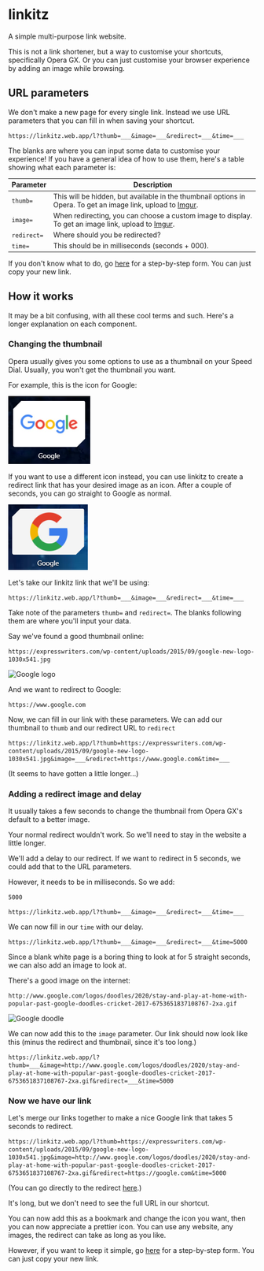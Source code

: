 # linkitz

A simple multi-purpose link website.

This is not a link shortener, but a way to customise your shortcuts, specifically Opera GX. Or you can just customise your browser experience by adding an image while browsing.

## URL parameters

We don't make a new page for every single link. Instead we use URL parameters that you can fill in when saving your shortcut.

```https
https://linkitz.web.app/l?thumb=___&image=___&redirect=___&time=___
```

The blanks are where you can input some data to customise your experience! If you have a general idea of how to use them, here's a table showing what each parameter is:

| Parameter   | Description                                                                                                                       |
| ----------- | --------------------------------------------------------------------------------------------------------------------------------- |
| `thumb=`    | This will be hidden, but available in the thumbnail options in Opera. To get an image link, upload to [Imgur](https://imgur.com). |
| `image=`    | When redirecting, you can choose a custom image to display. To get an image link, upload to [Imgur](https://imgur.com).           |
| `redirect=` | Where should you be redirected?                                                                                                   |
| `time=`     | This should be in milliseconds (seconds + 000).                                                                                   |

If you don't know what to do, go [here](https://ipt0t15yybc.typeform.com/to/Yz0az0d8) for a step-by-step form. You can just copy your new link.

## How it works

It may be a bit confusing, with all these cool terms and such. Here's a longer explanation on each component.

### Changing the thumbnail

Opera usually gives you some options to use as a thumbnail on your Speed Dial. Usually, you won't get the thumbnail you want.

For example, this is the icon for Google:

![Original Google icon in Opera GX](i/../public/i/samples/GoogleOriginal.png)

If you want to use a different icon instead, you can use linkitz to create a redirect link that has your desired image as an icon. After a couple of seconds, you can go straight to Google as normal.

![New Google icon in Opera GX](i/../public/i/samples/GoogleNew.png)

Let's take our linkitz link that we'll be using:

```https
https://linkitz.web.app/l?thumb=___&image=___&redirect=___&time=___
```

Take note of the parameters `thumb=` and `redirect=`. The blanks following them are where you'll input your data.

Say we've found a good thumbnail online:

```https
https://expresswriters.com/wp-content/uploads/2015/09/google-new-logo-1030x541.jpg
```

![Google logo](https://expresswriters.com/wp-content/uploads/2015/09/google-new-logo-1030x541.jpg)

And we want to redirect to Google:

```https
https://www.google.com
```

Now, we can fill in our link with these parameters. We can add our thumbnail to `thumb` and our redirect URL to `redirect`

```https
https://linkitz.web.app/l?thumb=https://expresswriters.com/wp-content/uploads/2015/09/google-new-logo-1030x541.jpg&image=___&redirect=https://www.google.com&time=___
```

(It seems to have gotten a little longer...)

### Adding a redirect image and delay

It usually takes a few seconds to change the thumbnail from Opera GX's default to a better image.

Your normal redirect wouldn't work. So we'll need to stay in the website a little longer.

We'll add a delay to our redirect. If we want to redirect in 5 seconds, we could add that to the URL parameters.

However, it needs to be in milliseconds. So we add:

```int
5000
```

```https
https://linkitz.web.app/l?thumb=___&image=___&redirect=___&time=___
```

We can now fill in our `time` with our delay.

```https
https://linkitz.web.app/l?thumb=___&image=___&redirect=___&time=5000
```

Since a blank white page is a boring thing to look at for 5 straight seconds, we can also add an image to look at.

There's a good image on the internet:

```https
http://www.google.com/logos/doodles/2020/stay-and-play-at-home-with-popular-past-google-doodles-cricket-2017-6753651837108767-2xa.gif
```

![Google doodle](https://www.google.com/logos/doodles/2020/stay-and-play-at-home-with-popular-past-google-doodles-cricket-2017-6753651837108767-2xa.gif)

We can now add this to the `image` parameter. Our link should now look like this (minus the redirect and thumbnail, since it's too long.)

```https
https://linkitz.web.app/l?thumb=___&image=http://www.google.com/logos/doodles/2020/stay-and-play-at-home-with-popular-past-google-doodles-cricket-2017-6753651837108767-2xa.gif&redirect=___&time=5000
```

### Now we have our link

Let's merge our links together to make a nice Google link that takes 5 seconds to redirect.

```https
https://linkitz.web.app/l?thumb=https://expresswriters.com/wp-content/uploads/2015/09/google-new-logo-1030x541.jpg&image=http://www.google.com/logos/doodles/2020/stay-and-play-at-home-with-popular-past-google-doodles-cricket-2017-6753651837108767-2xa.gif&redirect=https://google.com&time=5000
```

(You can go directly to the redirect [here](https://linkitz.web.app/l?thumb=https://expresswriters.com/wp-content/uploads/2015/09/google-new-logo-1030x541.jpg&image=http://www.google.com/logos/doodles/2020/stay-and-play-at-home-with-popular-past-google-doodles-cricket-2017-6753651837108767-2xa.gif&redirect=https://google.com&time=5000).)

It's long, but we don't need to see the full URL in our shortcut.

You can now add this as a bookmark and change the icon you want, then you can now appreciate a prettier icon. You can use any website, any images, the redirect can take as long as you like.

However, if you want to keep it simple, go [here](https://ipt0t15yybc.typeform.com/to/Yz0az0d8) for a step-by-step form. You can just copy your new link.